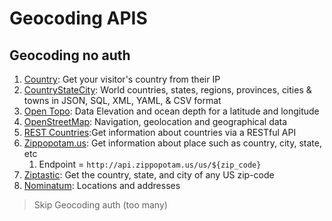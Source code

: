 # Geocoding APIS

## Geocoding no auth

1. [Country](http://country.is/): Get your visitor's country from their IP
1. [CountryStateCity](https://countrystatecity.in/): World countries, states, regions, provinces, cities & towns in JSON, SQL, XML, YAML, & CSV format
1. [Open Topo](https://www.opentopodata.org/): Data Elevation and ocean depth for a latitude and longitude
1. [OpenStreetMap](https://wiki.openstreetmap.org/wiki/API): Navigation, geolocation and geographical data
1. [REST Countries](https://restcountries.com/):Get information about countries via a RESTful API
1. [Zippopotam.us](https://www.zippopotam.us/): Get information about place such as country, city, state, etc
   1. Endpoint = `http://api.zippopotam.us/us/${zip_code}`
1. [Ziptastic](): Get the country, state, and city of any US zip-code
1. [Nominatum](https://nominatim.org/release-docs/latest/api/Overview/): Locations and addresses

> Skip Geocoding auth (too many)
